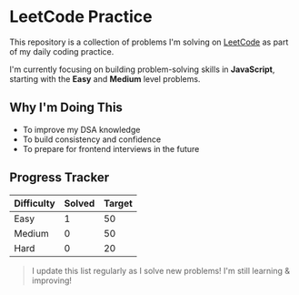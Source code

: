 # LeetCode Practice 

This repository is a collection of problems I'm solving on [LeetCode](https://leetcode.com/) as part of my daily coding practice.

I'm currently focusing on building problem-solving skills in **JavaScript**, starting with the **Easy** and **Medium** level problems.


## Why I'm Doing This

- To improve my DSA knowledge
- To build consistency and confidence
- To prepare for frontend interviews in the future

## Progress Tracker

| Difficulty | Solved | Target |
|------------|--------|--------|
| Easy       | 1      |  50    |
| Medium     | 0      |  50    |
| Hard       | 0      |  20    |

> I update this list regularly as I solve new problems!
> I'm still learning & improving!
